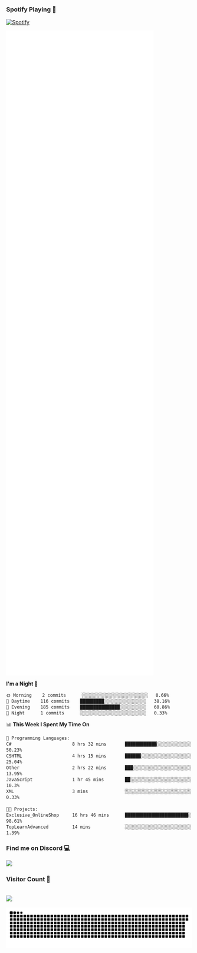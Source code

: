 ### Spotify Playing 🎵
[![Spotify](https://spotify-livestats-callme-milad.vercel.app/api/spotify)](https://open.spotify.com/user/314mrt6dxn5cqoxklh3thbwlr6by)

<img align="center" src="/github-metrics.svg" alt="Metrics" width="400">

<!--START_SECTION:waka-->
**I'm a Night 🦉** 

```text
🌞 Morning    2 commits      ░░░░░░░░░░░░░░░░░░░░░░░░░   0.66% 
🌆 Daytime    116 commits    █████████░░░░░░░░░░░░░░░░   38.16% 
🌃 Evening    185 commits    ███████████████░░░░░░░░░░   60.86% 
🌙 Night      1 commits      ░░░░░░░░░░░░░░░░░░░░░░░░░   0.33%

```


📊 **This Week I Spent My Time On** 

```text
💬 Programming Languages: 
C#                       8 hrs 32 mins       ████████████░░░░░░░░░░░░░   50.23% 
CSHTML                   4 hrs 15 mins       ██████░░░░░░░░░░░░░░░░░░░   25.04% 
Other                    2 hrs 22 mins       ███░░░░░░░░░░░░░░░░░░░░░░   13.95% 
JavaScript               1 hr 45 mins        ██░░░░░░░░░░░░░░░░░░░░░░░   10.3% 
XML                      3 mins              ░░░░░░░░░░░░░░░░░░░░░░░░░   0.33%

🐱‍💻 Projects: 
Exclusive_OnlineShop     16 hrs 46 mins      ████████████████████████░   98.61% 
TopLearnAdvanced         14 mins             ░░░░░░░░░░░░░░░░░░░░░░░░░   1.39%

```


<!--END_SECTION:waka-->

### Find me on Discord 💻
<a href="https://discord.gg/pQVcABAxAy" rel="nofollow"> 
  <img src="https://discord.c99.nl/widget/theme-2/977957889358573609.png" data-canonical-src="https://discord.c99.nl/widget/theme-2/977957889358573609.png" style="max-width: 100%;"></a>

### Visitor Count 🔢
<p align="left"> 
  <br>
  <img src="https://profile-counter.glitch.me/callme-devil/count.svg" />
</p>

<img src="https://github.com/callme-devil/callme-devil/blob/output/github-contribution-grid-snake.svg" alt="snake" style="max-width: 100%;">
